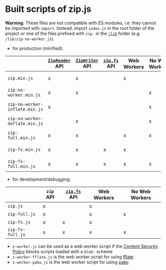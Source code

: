 # Built scripts of zip.js

**Warning**: These files are not compatible with ES modules, i.e. they cannot be imported with `import`. Instead, import `index.js` in the root folder of the project or one of the files prefixed with `zip-` in the [`/lib`](../lib) folder (e.g. `/lib/zip-no-worker.js`).

- for production (minified):

|                                | [`ZipReader`](https://gildas-lormeau.github.io/zip.js/api/classes/ZipReader.html) API | [`ZipWriter`](https://gildas-lormeau.github.io/zip.js/api/classes/ZipWriter.html) API | [`zip.fs`](https://gildas-lormeau.github.io/zip.js/api/classes/FS.html) API | Web Workers | No Web Workers | Usage                                                 |
|--------------------------------|-----------------|-----------------|--------------|-------------|----------------|-------------------------------------------------------|
| `zip.min.js`                   |               x |               x |              |           x |                | compression/decompression with web workers            |
| `zip-no-worker.min.js`         |               x |               x |              |             |              x | compression/decompression without web workers         |
| `zip-no-worker-inflate.min.js` |               x |                 |              |             |              x | decompression without web workers                     |
| `zip-no-worker-deflate.min.js` |                 |               x |              |             |              x | compression without web workers                       |
| `zip-full.min.js`              |               x |               x |              |           x |              x | compression/decompression with or without web workers |
| `zip-fs.min.js`                |               x |               x |            x |           x |                | compression/decompression with web workers            |
| `zip-fs-full.min.js`           |               x |               x |            x |           x |              x | compression/decompression with or without web workers |

- for development/debugging:

|                       | `zip` API | [`zip.fs`](https://gildas-lormeau.github.io/zip.js/api/classes/FS.html) API | Web Workers | No Web Workers | 
|-----------------------|-----------|--------------|-------------|----------------|
| `zip.js`              |         x |              |           x |                |
| `zip-full.js`         |         x |              |           x |              x |
| `zip-fs.js`           |         x |            x |           x |                |
| `zip-fs-full.js`      |         x |            x |           x |              x |

- `z-worker.js` can be used as a web worker script if the [Content Security Policy](https://developer.mozilla.org/docs/Web/HTTP/CSP) blocks scripts loaded with a `blob:` scheme
- `z-worker-fflate.js` is the web worker script for using [fflate](https://gildas-lormeau.github.io/zip.js/core-api.html#alternative-codec-fflate)
- `z-worker-pako.js` is the web worker script for using [pako](https://gildas-lormeau.github.io/zip.js/core-api.html#alternative-codec-pako)

